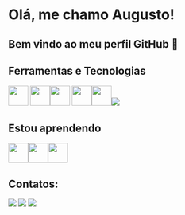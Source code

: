 # Olá, me chamo Augusto! 
## Bem vindo ao meu perfil GitHub 👋



## Ferramentas e Tecnologias

<img src="https://cdn.jsdelivr.net/gh/devicons/devicon/icons/html5/html5-plain-wordmark.svg" width="40" height="40"/>
<img src="https://cdn.jsdelivr.net/gh/devicons/devicon/icons/git/git-original.svg" width="40" height="40"/><img src="https://cdn.jsdelivr.net/gh/devicons/devicon/icons/typescript/typescript-original.svg" width="40" height="40"/>     <img src="https://cdn.jsdelivr.net/gh/devicons/devicon/icons/python/python-original.svg" width="40" height="40"/><img src="https://cdn.jsdelivr.net/gh/devicons/devicon/icons/react/react-original-wordmark.svg" width="40" height="40"/><img src="https://cdn.jsdelivr.net/gh/devicons/devicon/icons/css3/css3-plain-wordmark.svg" />
          
         
## Estou aprendendo

<img src="https://cdn.jsdelivr.net/gh/devicons/devicon/icons/solidity/solidity-original.svg" width="40" height="40"/><img src="https://cdn.jsdelivr.net/gh/devicons/devicon/icons/csharp/csharp-plain.svg" width="40" height="40"/><img src="https://cdn.jsdelivr.net/gh/devicons/devicon/icons/postgresql/postgresql-plain-wordmark.svg" width="40" height="40"/>         

## Contatos:

<div>
<a href="https://www.instagram.com/augustoalbertoni/" target="_blank"><img src="https://img.shields.io/badge/-Instagram-%23E4405F?style=for-the-badge&logo=instagram&logoColor=white" target="_blank"></a>
<a href = "mailto:augusto_florindo@hotmail.com"><img src="https://img.shields.io/badge/Gmail-D14836?style=for-the-badge&logo=gmail&logoColor=white" target="_blank"></a>
<a href="https://www.linkedin.com/in/augusto-laursen-745a69160/" target="_blank"><img src="https://img.shields.io/badge/-LinkedIn-%230077B5?style=for-the-badge&logo=linkedin&logoColor=white" target="_blank"></a>   
</div>
